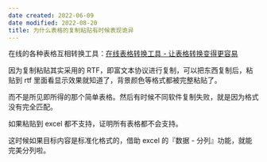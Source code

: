 ```yaml
---
date created: 2022-06-09
date modified: 2022-08-20
title: 为什么表格的复制粘贴有时候表现诡异
---
```


在线的各种表格互相转换工具：[在线表格转换工具 - 让表格转换变得更容易](https://tableconvert.com/zh-CN/)

因为复制粘贴其实采用的 RTF，即富文本协议进行复制，可以把东西复制后，粘贴到 rtf 里面看显示效果就知道了，背景颜色等格式都被完整粘贴了。

而不是所见即所得的那个简单表格。然后有时候不同软件复制失败，就是因为格式没有完全匹配。

如果粘贴到 excel 都不支持，证明所有表格都不会支持。

这时候如果目标内容是标准化格式的，借助 excel 的『数据 - 分列』功能，就能完美分列啦。
